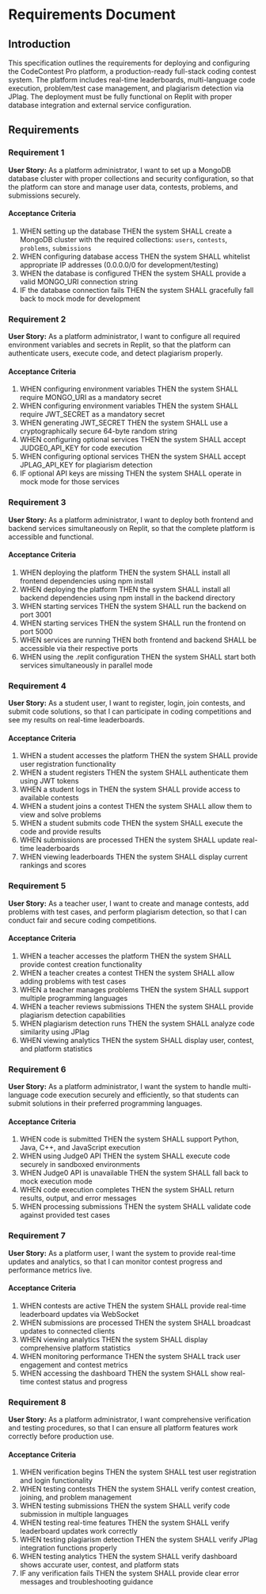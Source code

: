 # Requirements Document

## Introduction

This specification outlines the requirements for deploying and configuring the CodeContest Pro platform, a production-ready full-stack coding contest system. The platform includes real-time leaderboards, multi-language code execution, problem/test case management, and plagiarism detection via JPlag. The deployment must be fully functional on Replit with proper database integration and external service configuration.

## Requirements

### Requirement 1

**User Story:** As a platform administrator, I want to set up a MongoDB database cluster with proper collections and security configuration, so that the platform can store and manage user data, contests, problems, and submissions securely.

#### Acceptance Criteria

1. WHEN setting up the database THEN the system SHALL create a MongoDB cluster with the required collections: `users`, `contests`, `problems`, `submissions`
2. WHEN configuring database access THEN the system SHALL whitelist appropriate IP addresses (0.0.0.0/0 for development/testing)
3. WHEN the database is configured THEN the system SHALL provide a valid MONGO_URI connection string
4. IF the database connection fails THEN the system SHALL gracefully fall back to mock mode for development

### Requirement 2

**User Story:** As a platform administrator, I want to configure all required environment variables and secrets in Replit, so that the platform can authenticate users, execute code, and detect plagiarism properly.

#### Acceptance Criteria

1. WHEN configuring environment variables THEN the system SHALL require MONGO_URI as a mandatory secret
2. WHEN configuring environment variables THEN the system SHALL require JWT_SECRET as a mandatory secret
3. WHEN generating JWT_SECRET THEN the system SHALL use a cryptographically secure 64-byte random string
4. WHEN configuring optional services THEN the system SHALL accept JUDGE0_API_KEY for code execution
5. WHEN configuring optional services THEN the system SHALL accept JPLAG_API_KEY for plagiarism detection
6. IF optional API keys are missing THEN the system SHALL operate in mock mode for those services

### Requirement 3

**User Story:** As a platform administrator, I want to deploy both frontend and backend services simultaneously on Replit, so that the complete platform is accessible and functional.

#### Acceptance Criteria

1. WHEN deploying the platform THEN the system SHALL install all frontend dependencies using npm install
2. WHEN deploying the platform THEN the system SHALL install all backend dependencies using npm install in the backend directory
3. WHEN starting services THEN the system SHALL run the backend on port 3001
4. WHEN starting services THEN the system SHALL run the frontend on port 5000
5. WHEN services are running THEN both frontend and backend SHALL be accessible via their respective ports
6. WHEN using the .replit configuration THEN the system SHALL start both services simultaneously in parallel mode

### Requirement 4

**User Story:** As a student user, I want to register, login, join contests, and submit code solutions, so that I can participate in coding competitions and see my results on real-time leaderboards.

#### Acceptance Criteria

1. WHEN a student accesses the platform THEN the system SHALL provide user registration functionality
2. WHEN a student registers THEN the system SHALL authenticate them using JWT tokens
3. WHEN a student logs in THEN the system SHALL provide access to available contests
4. WHEN a student joins a contest THEN the system SHALL allow them to view and solve problems
5. WHEN a student submits code THEN the system SHALL execute the code and provide results
6. WHEN submissions are processed THEN the system SHALL update real-time leaderboards
7. WHEN viewing leaderboards THEN the system SHALL display current rankings and scores

### Requirement 5

**User Story:** As a teacher user, I want to create and manage contests, add problems with test cases, and perform plagiarism detection, so that I can conduct fair and secure coding competitions.

#### Acceptance Criteria

1. WHEN a teacher accesses the platform THEN the system SHALL provide contest creation functionality
2. WHEN a teacher creates a contest THEN the system SHALL allow adding problems with test cases
3. WHEN a teacher manages problems THEN the system SHALL support multiple programming languages
4. WHEN a teacher reviews submissions THEN the system SHALL provide plagiarism detection capabilities
5. WHEN plagiarism detection runs THEN the system SHALL analyze code similarity using JPlag
6. WHEN viewing analytics THEN the system SHALL display user, contest, and platform statistics

### Requirement 6

**User Story:** As a platform administrator, I want the system to handle multi-language code execution securely and efficiently, so that students can submit solutions in their preferred programming languages.

#### Acceptance Criteria

1. WHEN code is submitted THEN the system SHALL support Python, Java, C++, and JavaScript execution
2. WHEN using Judge0 API THEN the system SHALL execute code securely in sandboxed environments
3. WHEN Judge0 API is unavailable THEN the system SHALL fall back to mock execution mode
4. WHEN code execution completes THEN the system SHALL return results, output, and error messages
5. WHEN processing submissions THEN the system SHALL validate code against provided test cases

### Requirement 7

**User Story:** As a platform user, I want the system to provide real-time updates and analytics, so that I can monitor contest progress and performance metrics live.

#### Acceptance Criteria

1. WHEN contests are active THEN the system SHALL provide real-time leaderboard updates via WebSocket
2. WHEN submissions are processed THEN the system SHALL broadcast updates to connected clients
3. WHEN viewing analytics THEN the system SHALL display comprehensive platform statistics
4. WHEN monitoring performance THEN the system SHALL track user engagement and contest metrics
5. WHEN accessing the dashboard THEN the system SHALL show real-time contest status and progress

### Requirement 8

**User Story:** As a platform administrator, I want comprehensive verification and testing procedures, so that I can ensure all platform features work correctly before production use.

#### Acceptance Criteria

1. WHEN verification begins THEN the system SHALL test user registration and login functionality
2. WHEN testing contests THEN the system SHALL verify contest creation, joining, and problem management
3. WHEN testing submissions THEN the system SHALL verify code submission in multiple languages
4. WHEN testing real-time features THEN the system SHALL verify leaderboard updates work correctly
5. WHEN testing plagiarism detection THEN the system SHALL verify JPlag integration functions properly
6. WHEN testing analytics THEN the system SHALL verify dashboard shows accurate user, contest, and platform stats
7. IF any verification fails THEN the system SHALL provide clear error messages and troubleshooting guidance